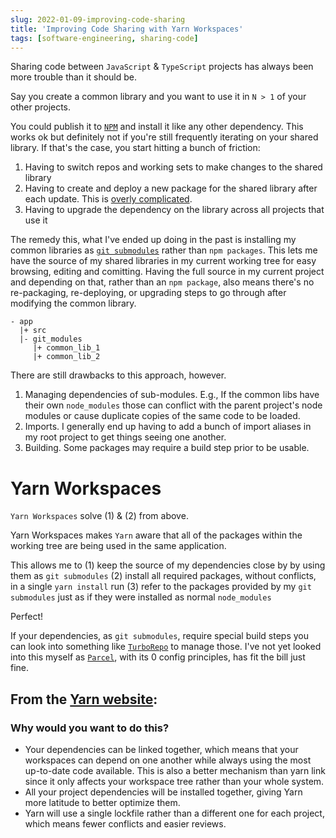```yaml
---
slug: 2022-01-09-improving-code-sharing
title: 'Improving Code Sharing with Yarn Workspaces'
tags: [software-engineering, sharing-code]
---
```


Sharing code between `JavaScript` & `TypeScript` projects has always been more trouble than it should be.<!--truncate-->

Say you create a common library and you want to use it in `N > 1` of your other projects.

You could publish it to [`NPM`](https://www.npmjs.com/) and install it like any other dependency. This works ok but definitely not if you're still frequently iterating on your shared library. If that's the case, you start hitting a bunch of friction:

1. Having to switch repos and working sets to make changes to the shared library
2. Having to create and deploy a new package for the shared library after each update. This is [overly complicated](https://medium.com/@debshish.pal/publish-a-npm-package-locally-for-testing-9a00015eb9fd).
3. Having to upgrade the dependency on the library across all projects that use it

The remedy this, what I've ended up doing in the past is installing my common libraries as [`git submodules`](https://git-scm.com/book/en/v2/Git-Tools-Submodules) rather than `npm packages`. This lets me have the source of my shared libraries in my current working tree for easy browsing, editing and comitting. Having the full source in my current project and depending on that, rather than an `npm package`, also means there's no re-packaging, re-deploying, or upgrading steps to go through after modifying the common library.

```
- app
  |+ src
  |- git_modules
     |+ common_lib_1
     |+ common_lib_2
```

There are still drawbacks to this approach, however.

1. Managing dependencies of sub-modules. E.g., If the common libs have their own `node_modules` those can conflict with the parent project's node modules or cause duplicate copies of the same code to be loaded.
2. Imports. I generally end up having to add a bunch of import aliases in my root project to get things seeing one another.
3. Building. Some packages may require a build step prior to be usable.

# Yarn Workspaces

`Yarn Workspaces` solve (1) & (2) from above.

Yarn Workspaces makes `Yarn` aware that all of the packages within the working tree are being used in the same application.

This allows me to
(1) keep the source of my dependencies close by by using them as `git submodules`
(2) install all required packages, without conflicts, in a single `yarn install` run
(3) refer to the packages provided by my `git submodules` just as if they were installed as normal `node_modules`

Perfect!

If your dependencies, as `git submodules`, require special build steps you can look into something like [`TurboRepo`](https://turborepo.org/) to manage those. I've not yet looked into this myself as [`Parcel`](https://parceljs.org/), with its 0 config principles, has fit the bill just fine.

## From the [Yarn website](https://classic.yarnpkg.com/lang/en/docs/workspaces/):

### Why would you want to do this?

- Your dependencies can be linked together, which means that your workspaces can depend on one another while always using the most up-to-date code available. This is also a better mechanism than yarn link since it only affects your workspace tree rather than your whole system.
- All your project dependencies will be installed together, giving Yarn more latitude to better optimize them.
- Yarn will use a single lockfile rather than a different one for each project, which means fewer conflicts and easier reviews.

